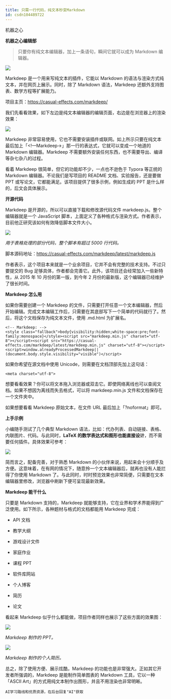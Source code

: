 ```yaml
---
title: 只需一行代码，纯文本秒变Markdown
id: csdn104489722
---
```


机器之心

**机器之心编辑部**

> 只要你有纯文本编辑器，加上一条语句，瞬间它就可以成为 Markdown 编辑器。

![](../img/d5720144a8b0376102995601d077b053.png)

Markdeep 是一个用来写纯文本的插件，它能以 Markdown 的语法与渲染方式纯文本，并在网页上展示。同时，除了 Markdown 语法，Markdeep 还额外支持图表、数学方程等扩展能力。

项目主页：https://casual-effects.com/markdeep/

我们先看看效果，如下左边是纯文本编辑器的编辑页面，右边是在浏览器上的渲染效果：

![](../img/c8298c56eabe4c4dfae3b781eeff923a.png)

Markdeep 非常容易使用，它也不需要安装插件或联网。如上所示只要在纯文本最后加上「<!—Markdeep→」那一行的表达式，它就可以变成一个地道的 Markdown 编辑器。Markdeep 不需要额外安装任何东西，也不需要导出、编译等杂七杂八的过程。

看着 Markdeep 很简单，但它的功能却不少，一点也不逊色于 Typora 等正统的 Markdown 编辑器。不论我们是写项目的 README 文档、实验报告，还是要做 PPT 或写论文，它都能满足。该项目提供了很多示例，例如生成的 PPT 是什么样的，后文会具体展示。

**开源代码**

Markdeep 是开源的，所以可以直接下载和修改源代码文件 markdeep.js。整个编辑器就是一个 JavaScript 脚本，上面定义了各种格式与渲染方式。作者表示，目前他正研究该如何有效降低脚本文件大小。

![](../img/5bae19e37dd69d65fbaf6bb041df94ab.png)

*用于表格处理的部分代码，整个脚本有超过 5000 行代码。*

脚本源码地址：https://casual-effects.com/markdeep/latest/markdeep.js

作者表示，这个项目本来就是一个业余项目，它并不会有完整的技术支持。不过只要提交的 Bug 足够具体，作者都会完善它。此外，该项目还会经常加入一些新特性，从 2015 年 10 月份的第一版，到今年 2 月份的最新版，这个编辑器已经维护了很长时间。

**Markdeep 怎么用**

如果你需要创建一个 Markdeep 的文件，只需要打开任意一个文本编辑器，然后开始编辑。完成文本编辑工作后，只需要在其底部写下一个简单的代码就行了。然后，将这个文档保存为纯文本文件，使用 .md.html 为扩展名。

```
<!-- Markdeep: --><style class="fallback">body{visibility:hidden;white-space:pre;font-family:monospace}</style><script src="markdeep.min.js" charset="utf-8"></script><script src="https://casual-effects.com/markdeep/latest/markdeep.min.js" charset="utf-8"></script><script>window.alreadyProcessedMarkdeep||(document.body.style.visibility="visible")</script> 
```

如果你希望在源文档中使用 Unicode，则需要在文档顶部先加上这句话：

```
<meta charset="utf-8">
```

想要看看效果？你可以将文本拖入浏览器或双击它。即使网络离线也可以查阅文档。如果不想因为离线而失去格式，可以将 markdeep.min.js 文件和文档保存在一个文件夹中。

如果想要看看 Markdeep 原始文本，在文件 URL 最后加上「?noformat」即可。

**上手示例**

小编随手测试了几个典型 Markdown 语法，比如：代办列表、自动链接、表格、内联图片、代码。与此同时，**LaTeX 的数学表达式和图形也能直接设计**，而不需要任何插件。具体效果可参考：

![](../img/a3e9598b3a45e71117e74c7a4b59d85c.png)

简而言之，配备完善，对于熟悉 Markdown 的小伙伴来说，用起来会十分顺手及方便。这意味着，在有网的情况下，随意拎一个文本编辑器后，就再也没有人能拦得了你使用 Markdown 了。与此同时，时时预览效果也非常简便，只需要在文本编辑器里修改，浏览器中刷新下便可呈现最新效果。

**Markdeep 能干什么**

只要是 Markdown 支持的，Markdeep 就能够支持，它在业界和学术界能得到广泛使用。如下所示，各种题材与格式的文档都能用 Markdeep 完成：

*   API 文档

*   教学大纲

*   游戏设计文件

*   家庭作业

*   课程 PPT

*   软件库网站

*   个人博客

*   简历

*   论文

看起来 Markdeep 似乎什么都能做，项目作者同样也展示了这些方面的效果图：

![](../img/f314f560cc6bdff7e9c42d06874ffa39.png)

*Markdeep 制作的 PPT。*

![](../img/ff6a498d7f345648e975362a342acaad.png)

*Markdeep 制作的个人简历。*

总之，除了使用方便、展示炫酷，Markdeep 的功能也是非常强大。正如其它开发者所强调的，Markdeep 是能制作简单图表的 Markdown 工具，它以一种「ASCII Art」的方式用纯文本制作出图形，并且不用渲染也非常明晰。

```
AI学习路线和优质资源，在后台回复"AI"获取 
```